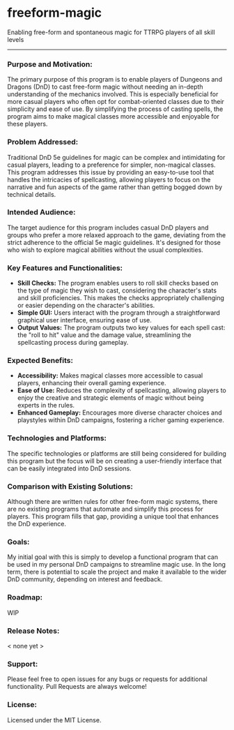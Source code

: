 # freeform-magic
Enabling free-form and spontaneous magic for TTRPG players of all skill levels

<hr></hr>

### Purpose and Motivation:
The primary purpose of this program is to enable players of Dungeons and Dragons (DnD) to cast free-form magic without needing an in-depth understanding of the mechanics involved. This is especially beneficial for more casual players who often opt for combat-oriented classes due to their simplicity and ease of use. By simplifying the process of casting spells, the program aims to make magical classes more accessible and enjoyable for these players.

### Problem Addressed:
Traditional DnD 5e guidelines for magic can be complex and intimidating for casual players, leading to a preference for simpler, non-magical classes. This program addresses this issue by providing an easy-to-use tool that handles the intricacies of spellcasting, allowing players to focus on the narrative and fun aspects of the game rather than getting bogged down by technical details.

### Intended Audience:
The target audience for this program includes casual DnD players and groups who prefer a more relaxed approach to the game, deviating from the strict adherence to the official 5e magic guidelines. It's designed for those who wish to explore magical abilities without the usual complexities.

### Key Features and Functionalities:
- **Skill Checks:** The program enables users to roll skill checks based on the type of magic they wish to cast, considering the character's stats and skill proficiencies. This makes the checks appropriately challenging or easier depending on the character's abilities.
- **Simple GUI:** Users interact with the program through a straightforward graphical user interface, ensuring ease of use.
- **Output Values:** The program outputs two key values for each spell cast: the "roll to hit" value and the damage value, streamlining the spellcasting process during gameplay.

### Expected Benefits:
- **Accessibility:** Makes magical classes more accessible to casual players, enhancing their overall gaming experience.
- **Ease of Use:** Reduces the complexity of spellcasting, allowing players to enjoy the creative and strategic elements of magic without being experts in the rules.
- **Enhanced Gameplay:** Encourages more diverse character choices and playstyles within DnD campaigns, fostering a richer gaming experience.
 
### Technologies and Platforms:
The specific technologies or platforms are still being considered for building this program but the focus will be on creating a user-friendly interface that can be easily integrated into DnD sessions.

### Comparison with Existing Solutions:
Although there are written rules for other free-form magic systems, there are no existing programs that automate and simplify this process for players. This program fills that gap, providing a unique tool that enhances the DnD experience.

### Goals:
My initial goal with this is simply to develop a functional program that can be used in my personal DnD campaigns to streamline magic use. In the long term, there is potential to scale the project and make it available to the wider DnD community, depending on interest and feedback.

### Roadmap:

WIP

### Release Notes:

< none yet >

### Support:

Please feel free to open issues for any bugs or requests for additional functionality. Pull Requests are always welcome!

### License:

Licensed under the MIT License.
